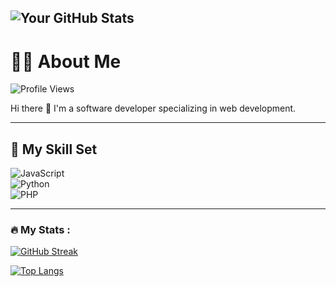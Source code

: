 ![Your GitHub Stats](https://github-readme-stats.vercel.app/api?username=TooCodeSavvy&show_icons=true&theme=radical)  
---

# 👨‍💻 About Me  

![Profile Views](https://komarev.com/ghpvc/?username=TooCodeSavvy&color=blue)  

Hi there 👋 I'm a software developer specializing in web development.  

---

## 🚀 My Skill Set  

![JavaScript](https://img.shields.io/badge/JavaScript-F7DF1E?style=flat&logo=javascript&logoColor=black)  
![Python](https://img.shields.io/badge/Python-3776AB?style=flat&logo=python&logoColor=white)  
![PHP](https://img.shields.io/badge/PHP-777BB4?style=flat&logo=php&logoColor=white)  

---

### :fire: My Stats : 

[![GitHub Streak](https://streak-stats.demolab.com/?user=TooCodeSavvy)](https://git.io/streak-stats)

[![Top Langs](https://github-readme-stats.vercel.app/api/top-langs/?username=TooCodeSavvy)](https://github.com/anuraghazra/github-readme-stats)



